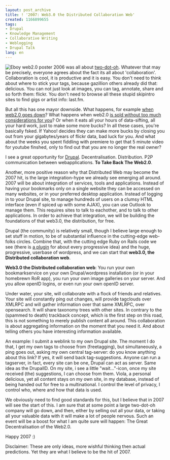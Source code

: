 ```yaml
---
layout: post_archive
title: ! '2007: Web3.0 the Distributed Collaboration Web'
created: 1166899655
tags:
- Drupal
- Knowledge Management
- Collaborative Writing
- Weblogging
- Drupal Talk
lang: en
---
```

![Eboy web2.0 poster](http://webschuur.com/sites/webschuur.com/files/eboy.png) 2006 was all about [two-dot-oh](http://hello.eboy.com/eboy/product-detail/?token=FOO&pic=0&). Whatever that may be precisely, everyone agrees about the fact its all about 'collaboration'.
Collaboration is cool, it is productive and it is easy. You don't need to think about where to stick your tags, because gazillion others already did that: delicious. You can not just look at images, you can tag, annotate, share and so forth them: flickr. You don't need to browse all these stupid skipintro sites to find gigs or artist info: last.fm.

But all this has one mayor downside. What happens, for example [when web2.0 goes down](http://walkah.net/blog/what-happens-when-web2-0-is-down)? What happens when web2.0 [is sold without too much considerations for you](http://en.wikipedia.org/wiki/MySpace#Brad_Greenspan_.2F_The_Free_My_Space_Report)? Or when it eats all your hours of data-sifting, all your hard work, just to make some more bucks? In all these cases, you're basically fsked. If Yahoo! decides they can make more bucks by closing you out from your gigabytes/years of flickr data, bad luck for you. And what about the weeks you spent fiddling with premiere to get that 5 minute video for youtube finshed, only to find out that you are no longer the real owner?

I see a great opportunity for [Drupal](http://drupal.org). Decentralisation. Distribution. P2P communication between webapplications. __To Take Back The Web2.0__.<!--break-->

Another, more positive reason why that Distributed Web may become the 2007 hit, is the large integration-hype we already see emerging all around. 2007 will be about integration of services, tools and applications. Instead of having your bookmarks only on a single website they can be accessed on many websites, or in your preferred desktop application. Instead of logging in to your Drupal site, to manage hundreds of users on a clumsy HTML interface (even if spiced up with some AJAX), you can use Outlook to manage them. This requires sites to talk to eachother, and to talk to other applications. In order to achieve that integration, we will be building the foundations of that web3.0, the distribution, for free.

Drupal (the community) is relatively small, though I believe large enough to set stuff in motion, to be of substantial influence in the cutting-edge web-folks circles. Combine that, with the cutting edge Ruby on Rails code we see (there is [a plugin](http://www.agilewebdevelopment.com/plugins/top_rated) for about every progressive idea) and the huge, progressive, userbase of wordpress, and we can start that __web3.0, the Distributed collaboration web__.

__Web3.0 the Distributed collaboration web__: You run your own bookmarkservice on your own Drupal/wordpress installation (or in your homebrewn RoR app), you run your own image galleries on your server. And you allow openID logins, or even run your own openID server.

Under water, your site, will collaborate with a flock of friends and relatives. Your site will constantly ping out changes, will provide tagclouds over XMLRPC and will gather information over that same XMLRPC, over opensearch. It will share taxonomy trees with other sites.
In contrary to the (spammed to death) trackback concept, which is the first step on this road, this is not something to merely publish content all around. This collaboration is about aggregating information on the moment that you need it. And about telling others you have interesting information available.

An example: I submit a weblink to my own Drupal site. The moment I do that, I get my own tags to choose from (freetagging), but simultaneously, a ping goes out, asking my own central tag-server: do you know anything about this link? If yes, it will send back tag-suggestions. Anyone can run a tagserver, in fact, every site can be one, Drupal can act as server. Same idea as the DrupalID.
On my site, i see a little "wait..."-icon, once my site received (the) suggestions, I can choose from them.
Viola, a personal delicious, yet all content stays on my own site, in my database, instead of being handed out for free to a multinational. I control the level of privacy, I control who, where and how that data is used.

We obviously need to find good standards for this, but I believe that in 2007 will see the start of this. I am sure that at some point a large two-dot-oh company will go down, and then, either by selling out all your data, or taking all your valuable data with it will make a lot of people nervous. Such an event will be a boost for what I am quite sure will happen: The Great Decentralisation of the Web2.0.

Happy 2007 :)

Disclaimer: These are only ideas, more wishful thinking then actual predictions. Yet they are what I believe to be the hit of 2007. 
